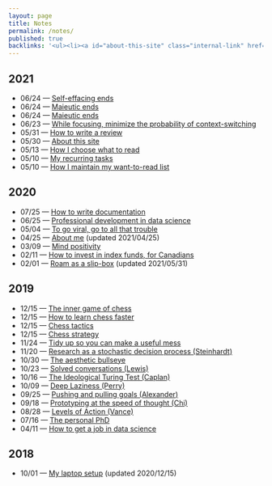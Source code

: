 ```yaml
---
layout: page
title: Notes
permalink: /notes/
published: true
backlinks: '<ul><li><a id="about-this-site" class="internal-link" href="/about-this-site/">About this site</a></li><li><a id="home" class="internal-link" href="/">Home</a></li></ul>'
---
```



## 2021
- 06/24 — <a id="self-effacing-ends" class="internal-link" href="/self-effacing-ends/">Self-effacing ends</a>
- 06/24 — <a id="maieutic-ends" class="internal-link" href="/maieutic-ends/">Maieutic ends</a>
- 06/24 — <a id="maieutic-ends" class="internal-link" href="/maieutic-ends/">Maieutic ends</a>
- 06/23 — <a id="while-focusing-minimize-context-switching" class="internal-link" href="/while-focusing-minimize-context-switching/">While focusing, minimize the probability of context-switching</a>
- 05/31 — <a id="how-to-write-a-review" class="internal-link" href="/how-to-write-a-review/">How to write a review</a>
- 05/30 — <a id="about-this-site" class="internal-link" href="/about-this-site/">About this site</a>
- 05/13 — <a id="how-i-choose-what-to-read" class="internal-link" href="/how-i-choose-what-to-read/">How I choose what to read</a>
- 05/10 — <a id="my-recurring-tasks" class="internal-link" href="/my-recurring-tasks/">My recurring tasks</a>
- 05/10 — <a id="how-i-maintain-my-want-to-read-list" class="internal-link" href="/how-i-maintain-my-want-to-read-list/">How I maintain my want-to-read list</a>

## 2020
- 07/25 — <a id="how-to-write-documentation" class="internal-link" href="/how-to-write-documentation/">How to write documentation</a>
- 06/25 — <a id="professional-development-in-data-science" class="internal-link" href="/professional-development-in-data-science/">Professional development in data science</a>
- 05/04 — <a id="to-go-viral-go-to-all-that-trouble" class="internal-link" href="/to-go-viral-go-to-all-that-trouble/">To go viral, go to all that trouble</a>
- 04/25 — <a id="about-me" class="internal-link" href="/about-me/">About me</a> (updated 2021/04/25)
- 03/09 — <a id="mind-positivity" class="internal-link" href="/mind-positivity/">Mind positivity</a>
- 02/11 — <a id="how-to-invest-in-index-funds" class="internal-link" href="/how-to-invest-in-index-funds/">How to invest in index funds, for Canadians</a>
- 02/01 — <a id="roam-as-a-slip-box" class="internal-link" href="/roam-as-a-slip-box/">Roam as a slip-box</a> (updated 2021/05/31)

## 2019
- 12/15 — <a id="inner-game-of-chess" class="internal-link" href="/inner-game-of-chess/">The inner game of chess</a>
- 12/15 — <a id="how-to-learn-chess-faster" class="internal-link" href="/how-to-learn-chess-faster/">How to learn chess faster</a>
- 12/15 — <a id="chess-tactics" class="internal-link" href="/chess-tactics/">Chess tactics</a>
- 12/15 — <a id="chess-strategy" class="internal-link" href="/chess-strategy/">Chess strategy</a>
- 11/24 — <a id="tidy-up" class="internal-link" href="/tidy-up/">Tidy up so you can make a useful mess</a>
- 11/20 — <a id="research-as-a-stochastic-decision-process" class="internal-link" href="/research-as-a-stochastic-decision-process/">Research as a stochastic decision process (Steinhardt)</a>
- 10/30 — <a id="aesthetic-bullseye" class="internal-link" href="/aesthetic-bullseye/">The aesthetic bullseye</a>
- 10/23 — <a id="solved-conversations" class="internal-link" href="/solved-conversations/">Solved conversations (Lewis)</a>
- 10/16 — <a id="ideological-turing-test" class="internal-link" href="/ideological-turing-test/">The Ideological Turing Test (Caplan)</a>
- 10/09 — <a id="deep-laziness" class="internal-link" href="/deep-laziness/">Deep Laziness (Perry)</a>
- 09/25 — <a id="pushing-and-pulling-goals" class="internal-link" href="/pushing-and-pulling-goals/">Pushing and pulling goals (Alexander)</a>
- 09/18 — <a id="prototyping-at-the-speed-of-thought" class="internal-link" href="/prototyping-at-the-speed-of-thought/">Prototyping at the speed of thought (Chi)</a>
- 08/28 — <a id="levels-of-action" class="internal-link" href="/levels-of-action/">Levels of Action (Vance)</a>
- 07/16 — <a id="personal-phd" class="internal-link" href="/personal-phd/">The personal PhD</a>
- 04/11 — <a id="how-to-get-a-job-in-data-science" class="internal-link" href="/how-to-get-a-job-in-data-science/">How to get a job in data science</a>

## 2018
- 10/01 — <a id="laptop-setup" class="internal-link" href="/laptop-setup/">My laptop setup</a> (updated 2020/12/15)
